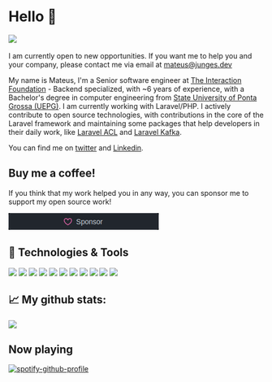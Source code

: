 # Hello 🦄

![](https://komarev.com/ghpvc/?username=mateusjunges&color=2057f7&style=flat)

I am currently open to new opportunities. If you want me to help you and your company, please contact me via email at [mateus@junges.dev](mailto:mateus@junges.dev)

My name is Mateus, I'm a Senior software engineer at [The Interaction Foundation][ixdf] - Backend specialized, with ~6 years of experience, with a Bachelor's degree in computer engineering from [State University of Ponta Grossa (UEPG)][uepg]. 
I am currently working with Laravel/PHP.
I actively contribute to open source technologies, with contributions in the core of the Laravel framework and maintaining some packages that help developers in their daily work, like [Laravel ACL](https://github.com/mateusjunges/laravel-acl) and [Laravel Kafka](https://github.com/mateusjunges/laravel-kafka).


You can find me on [twitter][twitter] and [Linkedin][linkedin].

## Buy me a coffee! 
If you think that my work helped you in any way, you can sponsor me to support my open source work!

[![Sponsor Me](images/sponsor.png)](https://github.com/sponsors/mateusjunges)


## 🔧 Technologies & Tools
![](https://img.shields.io/badge/OS-Linux-informational?style=flat&logo=linux&logoColor=white&color=2057f7)
![](https://img.shields.io/badge/Editor-phpstorm-informational?style=flat&logo=jetbrains&logoColor=white&color=2057f7)
![](https://img.shields.io/badge/Code-Python-informational?style=flat&logo=python&logoColor=white&color=2057f7)
![](https://img.shields.io/badge/Code-JavaScript-informational?style=flat&logo=javascript&logoColor=white&color=2057f7)
![](https://img.shields.io/badge/Code-php-informational?style=flat&logo=php&logoColor=white&color=2057f7)
![](https://img.shields.io/badge/Code-Vue-informational?style=flat&logo=vue.js&logoColor=white&color=2057f7)
![](https://img.shields.io/badge/Tools-Kafka-informational?style=flat&logo=apache-kafka&logoColor=white&color=2057f7)
![](https://img.shields.io/badge/Tools-PostgreSQL-informational?style=flat&logo=postgresql&logoColor=white&color=2057f7)
![](https://img.shields.io/badge/Tools-mySQL-informational?style=flat&logo=mysql&logoColor=white&color=2057f7)
![](https://img.shields.io/badge/Shell-Bash-informational?style=flat&logo=gnu-bash&logoColor=white&color=2057f7)
![](https://img.shields.io/badge/Shell-ZSH-informational?style=flat&logo=zsh-bash&logoColor=white&color=2057f7)

## &#x1f4c8; My github stats:
<img src="https://github-readme-stats.vercel.app/api?username=mateusjunges&show_icons=true&title_color=ffffff&text_color=ffffff&icon_color=ffffff&bg_color=2057f7" align="center">

[uepg]: https://uepg.br
[ufpr]:https://www.ufpr.br/portalufpr/
[ixdf]: https://interaction-design.org
[twitter]: https://twitter.com/mateusjungess
[linkedin]: https://linkedin.com/in/mateusjunges
[twitter_icon]: http://i.imgur.com/wWzX9uB.png (twitter icon)
[linkedin_icon]: https://raw.githubusercontent.com/mateusjunges/mateusjunges/master/linkedin.png (linkedin icon)

## Now playing
[![spotify-github-profile](https://spotify-github-profile.vercel.app/api/view?uid=mateus.junges&cover_image=true&theme=default)](https://spotify-github-profile.vercel.app/api/view?uid=mateus.junges&redirect=true)
